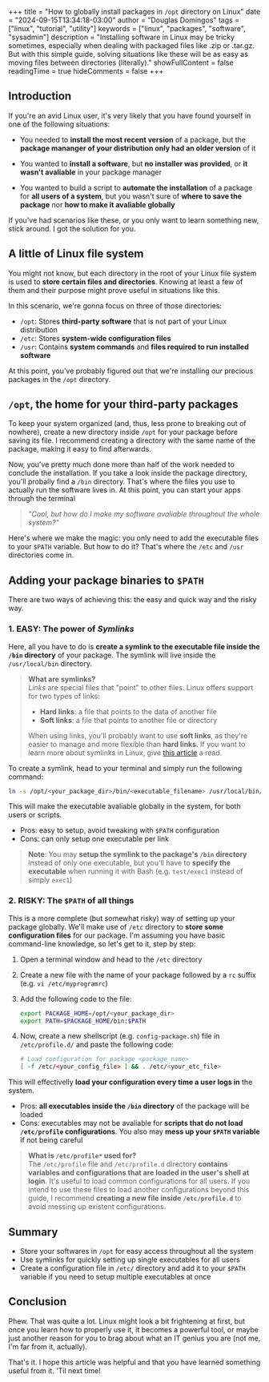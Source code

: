 +++
title = "How to globally install packages in `/opt` directory on Linux"
date = "2024-09-15T13:34:18-03:00"
author = "Douglas Domingos"
tags = ["linux", "tutorial", "utility"]
keywords = ["linux", "packages", "software", "sysadmin"]
description = "Installing software in Linux may be tricky sometimes, especially when dealing with packaged files like .zip or .tar.gz. But with this simple guide, solving situations like these will be as easy as moving files between directories (literally)."
showFullContent = false
readingTime = true
hideComments = false
+++

## Introduction

If you're an avid Linux user, it's very likely that you have found yourself in one of the
following situations:

- You needed to **install the most recent version** of a package, but the **package
  mananger of your distribution only had an older version** of it

- You wanted to **install a software**, but **no installer was provided**, or **it wasn't
  avaliable** in your package manager

- You wanted to build a script to **automate the installation** of a package for **all
  users of a system**, but you wasn't sure of **where to save the package** nor **how to
  make it avaliable globally**

If you've had scenarios like these, or you only want to learn something new, stick
around. I got the solution for you.

## A little of Linux file system

You might not know, but each directory in the root of your Linux file system is used to
**store certain files and directories**. Knowing at least a few of them and their
purpose might prove useful in situations like this.

In this scenario, we're gonna focus on three of those directories:

- `/opt`: Stores **third-party software** that is not part of your Linux distribution
- `/etc`: Stores **system-wide configuration files**
- `/usr`: Contains **system commands** and **files required to run installed software**

At this point, you've probably figured out that we're installing our precious packages
in the `/opt` directory.

## `/opt`, the home for your third-party packages

To keep your system organized (and, thus, less prone to breaking out of nowhere),
create a new directory inside `/opt` for your package before saving its file. I recommend
creating a directory with the same name of the package, making it easy to find
afterwards.

Now, you've pretty much done more than half of the work needed to conclude the
installation. If you take a look inside the package directory, you'll probally find a
`/bin` directory. That's where the files you use to actually run the software lives in.
At this point, you can start your apps through the terminal

> *"Cool, but how do I make my software avaliable throughout the whole system?"*

Here's where we make the magic: you only need to add the executable files to your `$PATH`
variable. But how to do it? That's where the `/etc` and `/usr` directories come in.

## Adding your package binaries to `$PATH`

There are two ways of achieving this: the easy and quick way and the risky way.

### 1. EASY: The power of *Symlinks*

Here, all you have to do is **create a symlink to the executable file inside the `/bin`
directory** of your package. The symlink will live inside the `/usr/local/bin`
directory.

> **What are symlinks?**  
> *Links* are special files that "point" to other files. Linux offers support for two
> types of links:
>
> - **Hard links**: a file that points to the data of another file
> - **Soft links**: a file that points to another file or directory
>
> When using links, you'll probably want to use **soft links**, as they're easier to
> manage and more flexible than **hard links**. If you want to learn more about symlinks
> in Linux, give [this article](https://www.redhat.com/sysadmin/linking-linux-explained)
> a read.

To create a symlink, head to your terminal and simply run the following command:

```bash
ln -s /opt/<your_package_dir>/bin/<executable_filename> /usr/local/bin/<executable_filename>
```

This will make the executable avaliable globally in the system, for both users or
scripts.

- Pros: easy to setup, avoid tweaking with `$PATH` configuration
- Cons: can only setup one executable per link

> **Note**: You may **setup the symlink to the package's `/bin` directory** instead of only
> one executable, but you'll have to **specify the executable** when running it with Bash
> (e.g. `test/exec1` instead of simply `exec1`)

### 2. RISKY: The `$PATH` of all things

This is a more complete (but somewhat risky) way of setting up your package globally.
We'll make use of `/etc` directory to **store some configuration files** for our package.
I'm assuming you have basic command-line knowledge, so let's get to it, step by step:

1. Open a terminal window and head to the `/etc` directory

2. Create a new file with the name of your package followed by a `rc` suffix
   (e.g. `vi /etc/myprogramrc`)

3. Add the following code to the file:

    ```bash
    export PACKAGE_HOME=/opt/<your_package_dir>
    export PATH=$PACKAGE_HOME/bin:$PATH
    ```

4. Now, create a new shellscript (e.g. `config-package.sh`) file in `/etc/profile.d/`
   and paste the following code:

    ```bash
    # Load configuration for package <package_name>
    [ -f /etc/<your_config_file> ] && . /etc/<your_etc_file>
    ```

This will effectivelly **load your configuration every time a user logs in** the system.

- Pros: **all executables inside the `/bin` directory** of the package will be loaded
- Cons: executables may not be avaliable for **scripts that do not load `/etc/profile`
  configurations**. You also may **mess up your `$PATH` variable** if not being careful

> **What is `/etc/profile*` used for?**  
> The `/etc/profile` file and `/etc/profile.d` directory **contains variables and
> configurations that are loaded in the user's shell at login**. It's useful to load
> common configurations for all users. If you intend to use these files to
> load another configurations beyond this guide, I recommend **creating a new file
> inside `/etc/profile.d`** to avoid messing up existent configurations.

## Summary

- Store your softwares in `/opt` for easy access throughout all the system
- Use symlinks for quickly setting up single executables for all users
- Create a configuration file in `/etc/` directory and add it to your `$PATH`
  variable if you need to setup multiple executables at once

## Conclusion

Phew. That was quite a lot. Linux might look a bit frightening at first, but once
you learn how to properly use it, it becomes a powerful tool, or maybe just another
reason for you to brag about what an IT genius you are (not me, I'm far from it,
actually).

That's it. I hope this article was helpful and that you have learned something useful
from it. 'Til next time!
